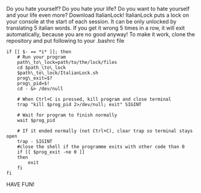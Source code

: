 
Do you hate yourself?
Do you hate your life?
Do you want to hate yourself and your life even more?
Download ItalianLock!
ItalianLock puts a lock on your console at the start of each session. It can be only unlocked by translating 5 italian words. If you get it wrong 5 times in a row, it will exit automatically, because you are no good anyway!
To make it work, clone the repository and put following to your .bashrc file
~~~
if [[ $- == *i* ]]; then
    # Run your program
    path\_to\_lock=path/to/the/lock/files
    cd $path_\to\_lock
    $path\_to\_lock/ItalianLock.sh
    prog\_exit=$?
    prog\_pid=$!
    cd - &> /dev/null

    # When Ctrl+C is pressed, kill program and close terminal
    trap "kill $prog_pid 2>/dev/null; exit" SIGINT

    # Wait for program to finish normally
    wait $prog_pid

    # If it ended normally (not Ctrl+C), clear trap so terminal stays open
    trap - SIGINT
    #close the shell if the programme exits with other code than 0
    if [[ $prog_exit -ne 0 ]]
    then
	    exit
    fi
fi
~~~
HAVE FUN!
